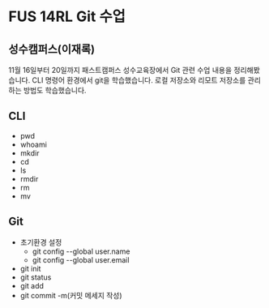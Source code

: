 # FUS 14RL Git 수업
## 성수캠퍼스(이재록)
11월 16일부터 20일까지 패스트캠퍼스 성수교육장에서 Git 관련 수업 내용을 정리해봤습니다.
CLI 명령어 환경에서 git을 학습했습니다.
로컬 저장소와 리모트 저장소를 관리하는 방법도 학습했습니다.

## CLI
- pwd
- whoami
- mkdir
- cd
- ls
- rmdir
- rm
- mv

## Git
- 초기환경 설정
  - git config --global user.name
  - git config --global user.email
- git init
- git status
- git add
- git commit -m(커밋 메세지 작성)
